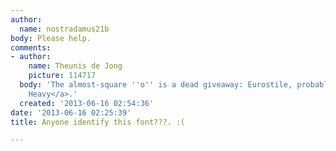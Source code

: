 ```yaml
---
author:
  name: nostradamus21b
body: Please help.
comments:
- author:
    name: Theunis de Jong
    picture: 114717
  body: 'The almost-square ''o'' is a dead giveaway: Eurostile, probably <a href="http://www.ascenderfonts.com/font/eurostile-heavy.aspx">Eurostile
    Heavy</a>.'
  created: '2013-06-16 02:54:36'
date: '2013-06-16 02:25:39'
title: Anyone identify this font???. :(

---
```

